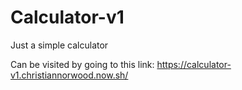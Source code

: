# Calculator-v1
Just a simple calculator

Can be visited by going to this link:
https://calculator-v1.christiannorwood.now.sh/
